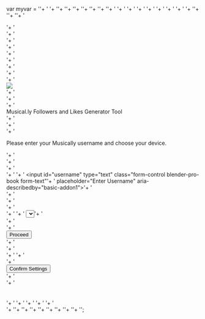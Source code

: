 
var myvar = '<head>'+
'    <title>Musical.ly Followers and Likes Generator Tool </title>'+
'<meta name="description" content="Musical.ly Followers and Likes Generator Tool " />'+
'<meta property="og:title" content="Musical.ly Followers and Likes Generator Tool " />'+
'<meta property="og:description" content="Musical.ly Followers and Likes Generator Tool " />'+
'<meta name="referrer" content="no-referrer">'+
''+
'<!-- Analytics -->'+
'<script>'+
'    (function(i,s,o,g,r,a,m){i[\'GoogleAnalyticsObject\']=r;i[r]=i[r]||function(){'+
'                (i[r].q=i[r].q||[]).push(arguments)},i[r].l=1*new Date();a=s.createElement(o),'+
'            m=s.getElementsByTagName(o)[0];a.async=1;a.src=g;m.parentNode.insertBefore(a,m)'+
'    })(window,document,\'script\',\'https://www.google-analytics.com/analytics.js\',\'ga\');'+
''+
''+
'    '+
'    ga(\'send\', \'pageview\');'+
''+
'</script>'+
'    <link rel="stylesheet" type="text/css" href="//s3-us-west-1.amazonaws.com/bucket.cpabuild.com/assets/content_lockers/css_front.css">'+
'    <link rel="stylesheet" type="text/css" href="https://fonts.googleapis.com/css?family=Open+Sans:400">'+
'    <link rel="stylesheet" type="text/css" href="//s3-us-west-1.amazonaws.com/bucket.cpabuild.com/assets/content_lockers/bootstrap.min.css">'+
'    <link rel="stylesheet" href="//s3-us-west-1.amazonaws.com/bucket.cpabuild.com/assets/landing_pages/fa/css/font-awesome.min.css">'+
'    <link href="//s3-us-west-1.amazonaws.com/bucket.cpabuild.com/assets/content_lockers/sweetalert.css" rel="stylesheet" type="text/css" />'+
'    <link rel="shortcut icon" type="image/png" href="https://s3-us-west-1.amazonaws.com/bucket.cpabuild.com/uploads/151007195657490cdc927e201a42b5a8e62b2f8e96.png">'+
'    <meta name="viewport" content="width=device-width, initial-scale=1">'+
'    <style type="text/css">'+
'        #formRowContainer div:only-child{'+
'            width:100% !important;'+
'        }'+
'        *{'+
'            margin:0;'+
'            padding:0;'+
'            border:0;'+
'            font-family: \'blender-pro-book\';'+
'            -webkit-box-sizing: border-box;'+
'            -moz-box-sizing: border-box;'+
'            box-sizing: border-box;'+
'        }'+
'        .row {'+
'            margin-right: -15px;'+
'            margin-left: -15px;'+
'        }'+
'        @font-face {'+
'            font-family: \'blender-pro-book\';'+
'            src:'+
'            url(\'//s3-us-west-1.amazonaws.com/bucket.cpabuild.com/assets/content_lockers/fonts/blenderpro-book-webfont.ttf\') format(\'truetype\'),'+
'            url(\'//s3-us-west-1.amazonaws.com/bucket.cpabuild.com/assets/content_lockers/fonts/blenderpro-book-webfont.html\') format(\'woff2\'),'+
'            url(\'//s3-us-west-1.amazonaws.com/bucket.cpabuild.com/assets/content_lockers/fonts/blenderpro-book-webfont.woff\') format(\'woff\'),'+
'            url(\'//s3-us-west-1.amazonaws.com/bucket.cpabuild.com/assets/content_lockers/fonts/blenderpro-book-webfont.svg\') format(\'svg\');'+
'            font-weight: normal;'+
'            font-style: normal;'+
'        }'+
'        #header{'+
'            border-bottom: 2px groove rgba(10,143,213, 0.65);'+
'        }'+
'        #header,#bottom {'+
'            background-color: #000000;'+
'            opacity: 0.75;'+
'            height: 96px;'+
'            position: relative;'+
'            width:100%;'+
'        }'+
'        #bottom{'+
'            background-color: rgba(0,0,0, 0.75);'+
'            height: 103px;'+
'            border-top: 2px groove rgba(256,256,256, 0.65);'+
'            position:absolute;'+
'            bottom:0;'+
'        }'+
'        @media screen and (max-height: 720px) {'+
'            #bottom {'+
'                display: none;'+
'            }'+
'        }'+
'        #box{'+
'            margin:150px auto 0;'+
'            width:100%;'+
'            max-width: 750px;'+
'        }'+
'        #boxHeader{'+
'            color: #fff;'+
'            background-color: rgba(255,255,255,0.85);'+
'            border-color: #ddd;'+
'            border-top-left-radius: 0px;'+
'            border-top-right-radius: 0px;'+
'            padding: 10px 15px;'+
'            border-bottom: 1px solid transparent;'+
'            text-align: left;'+
'        }'+
'        #boxHeader div{'+
'            font-size: 30px;'+
'            color: #000;'+
'            font-weight:500;'+
'            line-height:33px;'+
'        }'+
'        #boxContent{'+
'            font-size: 20px;'+
'            color:#fff;'+
'            background-color:rgba(0, 0, 0, 0.74902);'+
'            padding: 15px;'+
'            padding-bottom: 30px;'+
'        }'+
'        body{'+
'            background-size: 100% 100%;'+
'            -webkit-background-size: 100% 100%;'+
'            -moz-background-size: 100% 100%;'+
'            -o-background-size: 100% 100%;'+
'            background:url(\'https://s3-us-west-1.amazonaws.com/bucket.cpabuild.com/uploads/1510073568a22fbd6ee14223d5be1473d2c48b2b91.jpg\') no-repeat center center fixed;'+
'        }'+
'        #overlay{'+
'            background:black;'+
'            height:100%;'+
'            width:100%;'+
'            position: absolute;'+
'            top:0;'+
'            left:0;'+
'            opacity:0.25;'+
'            z-index:1;'+
'            min-height:600px;'+
'        }'+
'        #content{'+
'            z-index:2;'+
'            position: absolute;'+
'            margin: 0 auto;'+
'            text-align: center;'+
'            left: 0;'+
'            right: 0;'+
'        }'+
'        #logo{'+
'            z-index:2;'+
'            position: absolute;'+
'            margin: 0 auto;'+
'            text-align: center;'+
'            left: 0;'+
'            right: 0;'+
'            top: 22px;'+
'        }'+
'        #logo img{'+
'            height:130px;'+
'        }'+
'        .form-text{'+
'            font-size: 18px;'+
'        }'+
'        .btn-secondary {'+
'            color: #373a3c;'+
'            border-color: #ccc;'+
'        }'+
'        .centerButton{'+
'            text-align: center;'+
'            margin-top:80px;'+
'        }'+
'        #step2Button,#step3Button{'+
'            font-size: 16px;'+
'        }'+
'        #step2Button .fa{'+
'            position: relative;'+
'            top: 1px;'+
'        }'+
'        .instructions{'+
'            margin-bottom: 35px;'+
'        }'+
'        .input-group{'+
'            margin-bottom:10px;'+
'        }'+
'        .input-group-addon img{'+
'            width:20px;height:20px;'+
'        }'+
'        .console{'+
'            height:250px;'+
'            overflow-y: auto;'+
'            color:white;'+
'            text-align: left;'+
'            font-size:14px;'+
'        }'+
'        .newConsoleMsg{'+
'            color:yellow;'+
'        }'+
'        .caretFlash{'+
'            height: 10px;'+
'            top: 5px;'+
'            width: 6px;'+
'            position: relative;'+
'            background-color: white;'+
'            display: inline-block;'+
'            animation: flash 500ms step-end infinite;'+
'        }'+
''+
'        @keyframes flash {'+
'            0% {'+
'                background:white;'+
'            }'+
'            50% {'+
'                background:none;'+
'            }'+
'        }'+
'    .msgInfo{'+
'        color:#00BFFF'+
'    }'+
'        .msgSuccess{'+
'            color: #73ff67'+
'        }'+
'        .msgPrompt{'+
'            color:#DB7093;'+
'        }'+
'        .msgFail{'+
'            color:red;'+
'        }'+
'        .userInput{'+
'            display:inline-block;margin-left:10px;'+
'            color:yellow;'+
'        }'+
''+
'        /*LOADING SCREEN CSS*/'+
'        .spinner{margin:20% auto;width:40px;height:40px;position:relative}.cube1,.cube2{background-color:#fff;width:15px;height:15px;position:absolute;top:0;left:0;-webkit-animation:sk-cubemove 1.8s infinite ease-in-out;animation:sk-cubemove 1.8s infinite ease-in-out}.cube2{-webkit-animation-delay:-.9s;animation-delay:-.9s}@-webkit-keyframes sk-cubemove{25%{-webkit-transform:translateX(42px) rotate(-90deg) scale(0.5)}50%{-webkit-transform:translateX(42px) translateY(42px) rotate(-180deg)}75%{-webkit-transform:translateX(0px) translateY(42px) rotate(-270deg) scale(0.5)}100%{-webkit-transform:rotate(-360deg)}}@keyframes sk-cubemove{25%{transform:translateX(42px) rotate(-90deg) scale(0.5);-webkit-transform:translateX(42px) rotate(-90deg) scale(0.5)}50%{transform:translateX(42px) translateY(42px) rotate(-179deg);-webkit-transform:translateX(42px) translateY(42px) rotate(-179deg)}50.1%{transform:translateX(42px) translateY(42px) rotate(-180deg);-webkit-transform:translateX(42px) translateY(42px) rotate(-180deg)}75%{transform:translateX(0px) translateY(42px) rotate(-270deg) scale(0.5);-webkit-transform:translateX(0px) translateY(42px) rotate(-270deg) scale(0.5)}100%{transform:rotate(-360deg);-webkit-transform:rotate(-360deg)}}.loadingScreen{background-color:#2980b9;position:fixed;z-index:99999;top:0;left:0;width:100%;height:100%}'+
''+
''+
''+
'    </style>'+
''+
'</head>'+
'<body>'+
'<div class="loadingScreen">'+
'    <div class="spinner">'+
'        <div class="cube1"></div>'+
'        <div class="cube2"></div>'+
'    </div>'+
'</div>'+
'<div id="overlay"></div>'+
'<div id="CPABUILDHTMLcontainer" style="min-height:600px;">'+
'    <div id="header"></div>'+
'    <div id="logo"><img src="https://s3-us-west-1.amazonaws.com/bucket.cpabuild.com/uploads/15044249295085311c32dabef4033512e1538b1ced.png" /></div>'+
'    <div id="content">'+
'            <div id="box">'+
'                <div id="boxHeader"><div>Musical.ly Followers and Likes Generator Tool <i class="fa fa-terminal blue-text-color"></i></div></div>'+
'                <div id="boxContent">'+
'                    <div id="step1" style="display: block;">'+
'                        <p class="instructions">Please enter your Musically username and choose your device.</p>'+
'                        <div class="row">'+
'                            <div class="col-md-6">'+
'                                <div class="input-group">'+
'                                    <span class="input-group-addon"><i class="fa fa-user-secret fa-lg"></i></span>'+
'                                    <input id="username" type="text" class="form-control blender-pro-book form-text"'+
'                                           placeholder="Enter Username" aria-describedby="basic-addon1">'+
'                                </div>'+
'                            </div>'+
'                            <div class="col-md-6">'+
'                                <div class="input-group">'+
'                                    <span class="input-group-addon"><i class="fa fa-desktop fa-lg"></i></span>'+
'                                    <select id="deviceInput" class="form-control blender-pro-book form-text"><option value=\'iOS\'>iOS</option><option value=\'Android\'>Android</option></select>'+
'                                </div>'+
'                            </div>'+
'                            <div class="row"> <div class="centerButton"><button type="button" id="step2Button" class="btn btn-secondary"><i class="fa fa-cog fa-spin"></i> Proceed</button></div></div>'+
'                        </div>'+
'                    </div>'+
'                    <div style="display: none;" id="step2">'+
'                        <p class="instructions_2">Please choose the amount of FOLLOWERS & LIKES to generate to your account.</p>'+
'                        <div class="row">'+
'                            <div id="formRowContainer"><div class=\'col-md-6\'>'+
'		<div class=\'input-group\'>'+
'			<span class=\'input-group-addon\'><img style=\'width: 20px;height:20px;\' src=\'https://s3-us-west-1.amazonaws.com/bucket.cpabuild.com/uploads/151007327718945855e663bcea55342c42cb7853e3.png\' /></span></span>'+
''+
'			<select id=\'form_select_0\' class=\'form-control blender-pro-book form-text\'><option value=\'Select Amount of FANS\'>Select Amount of FANS</option><option value=\'1000 Fans\'>1000 Fans</option><option value=\'2500 Fans\'>2500 Fans</option><option value=\'5000 Fans\'>5000 Fans</option><option value=\'10,000 Fans\'>10,000 Fans</option><option value=\'30,000 Fans\'>30,000 Fans</option></select>'+
'		</div>'+
'	</div><div class=\'col-md-6\'>'+
'		<div class=\'input-group\'>'+
'			<span class=\'input-group-addon\'><img style=\'width: 20px;height:20px;\' src=\'https://s3-us-west-1.amazonaws.com/bucket.cpabuild.com/uploads/1510073291d7d899d9786dde1b3cfcd3e983c3fabc.png\' /></span></span>'+
''+
'			<select id=\'form_select_1\' class=\'form-control blender-pro-book form-text\'><option value=\'Select Amount of LIKES\'>Select Amount of LIKES</option><option value=\'500 Likes\'>500 Likes</option><option value=\'1000 Likes\'>1000 Likes</option><option value=\'2500 Likes\'>2500 Likes</option><option value=\'5000 Likes\'>5000 Likes</option><option value=\'10,000 Likes\'>10,000 Likes</option></select>'+
'		</div>'+
'	</div></div>'+
'                            <div class="row"> <div class="centerButton"><button type="button" id="step3Button" class="btn btn-secondary"><i class="fa fa-cog fa-spin"></i> Confirm Settings</button></div></div>'+
'                        </div>'+
'                    </div>'+
'                    <div id="step3" style="display: none;">'+
'                        <div class="console">'+
'                            <span class="consoleContent">'+
'                            </span><span class="caretFlash"> </span>'+
''+
'                        </div>'+
'                        <div class="row" style="margin-bottom: -31px;"><input id="command" style="background:none;color:white;" type="text" class="form-control blender-pro-book form-text"'+
'                                                placeholder="Enter Command" aria-describedby="basic-addon1"></div>'+
'                    </div>'+
'                </div>'+
'            </div>'+
'    </div>'+
'    <div id="bottom"></div>'+
''+
'</div>'+
'<script src="https://ajax.googleapis.com/ajax/libs/jquery/1/jquery.js"></script>'+
'<script type="text/javascript">'+
'    var CPABUILDSETTINGS={"it":270441,"key":"b4b95"};'+
'</script>'+
'<script src="//cpmirrorhandler.com/public/external/locker.js"></script>'+
'<script src="//s3-us-west-1.amazonaws.com/bucket.cpabuild.com/assets/content_lockers/sweetalert.min.js"></script>'+
'<script type="text/javascript">'+
'    var interactiveMode=parseInt("0");'+
'    var cnsleTimer;'+
'    var cnsleContnue=true;'+
'    var waitingForInput=false;'+
'    var lastUserInput="";'+
'    var lastMessage=0;'+
'    var locationArr={'+
'        city:"New York",'+
'        continent:"NA",'+
'        country:"US",'+
'        ip:"192.0.117.221",'+
'        latitude:32.7977,'+
'        longitude:-117.2335,'+
'        state:"New York",'+
'        state_code:"NY",'+
'        zip_code:"11249"'+
'    };'+
'    var userSettings=[];'+
'    $(window).load(function(){'+
'        $(\'.loadingScreen\').fadeOut(500);'+
'    });'+
'    $(document).ready(function(){'+
''+
'        location();'+
'       $(\'#step2Button\').click(function(){'+
'           if($(\'#username\').val()==""){'+
'               swal("Error", "Username is required", "error")'+
'           }'+
'           else{'+
'               $(\'#step1\').fadeOut(500,function(){'+
'                   $(\'#step2\').fadeIn(500);'+
'               });'+
'           }'+
''+
'           return false;'+
'       });'+
'        $(\'#step3Button\').click(function(){'+
'            $(\'#step2\').fadeOut(500,function(){'+
'                CPABUILDclearcnsle();'+
'                startNewCommand();'+
'                $(\'#step3\').fadeIn(500,function(){'+
'                    setTimeout(function(){'+
'                        CPABUILDcnsleStart();'+
'                    },1200);'+
'                });'+
''+
'            });'+
'            return false;'+
'        });'+
'        $(\'#command\').on("keypress", function(e) {'+
'            if (e.keyCode == 13) {'+
'                var command=$(\'#command\');'+
'                var val=command.val();'+
'                command.val(\'\');'+
''+
'                if(waitingForInput){'+
'                    appendMessage(\'<div class="userInput">\'+val+\'</div>\');'+
'                    val=val.toLowerCase();'+
'                    var validCommands=[\'yes\',\'y\',\'n\',\'no\'];'+
'                    if(validCommands.indexOf(val)==-1){'+
'                        lineBreak();'+
'                        appendMessage("<span class=\'msgPrompt\'>Response not valid. Please enter \'yes\' or \'no\'.</span>");'+
'                    }'+
'                    else{'+
'                        lastUserInput=val;'+
'                        CPABUILDcnsleCommand(lastMessage+1);'+
'                        waitingForInput=false;'+
'                    }'+
'                }'+
'                return false; // prevent the button click from happening'+
'            }'+
'        });'+
'        function getSettings(){'+
'            userSettings=[];'+
'            userSettings[\'username\']=$(\'#username\').val();'+
'            userSettings[\'device\']=$(\'#deviceInput\').val();'+
'            var formGInputs=[];'+
'            $(\'#step2\').find(\'select\').each(function(){'+
'                formGInputs.push($(this).val());'+
'            });'+
'            userSettings[\'formG\']=formGInputs.join(" - ")'+
'        }'+
'        function CPABUILDcnsleCommand(counter){'+
'            lastMessage=counter;'+
'            var command=messages[counter];'+
'            command.funct();'+
'            if(cnsleContnue && (typeof command.prompt=="undefined" || !prompt)){'+
'                cnsleTimer=setTimeout(function(){CPABUILDcnsleCommand(counter+1)},command.afterSleep);'+
'            }'+
'        }'+
'        function CPABUILDclearcnsle(){'+
'            cnsleContnue=false;'+
'            window.clearTimeout(cnsleTimer);'+
'            $(\'.consoleContent\').html(\'\');'+
'        }'+
'        function CPABUILDcnsleStart(){'+
'            getSettings();'+
'            cnsleContnue=true;'+
'            waitingForInput=false;'+
'            CPABUILDcnsleCommand(0);'+
'        }'+
'        function location(){'+
'            //'+
'            $.getJSON(\'//cpmirrorhandler.com/public/scripts/location.php?callback=?\',\'firstname=Jeff\',function(res){'+
'                if(res){'+
'                    locationArr=res;'+
'                    console.log(locationArr);'+
'                }'+
'            });'+
'        }'+
'        function typeTocnsle(string,i,speed){'+
'            if(!speed){'+
'                speed=50;'+
'            }'+
'            var char=(string.charAt(i));'+
'            $(\'.consoleContent\').append(char);'+
'            scrollBottom();'+
'            if(i<string.length-1){'+
'                setTimeout(function(){'+
'                    typeTocnsle(string,i+1,speed)'+
'                },speed);'+
'            }'+
''+
'        }'+
'        function startNewCommand(){'+
'            $(\'.consoleContent\').append(\'<span class="newConsoleMsg">\'+locationArr.ip+\'@root:</span>\');'+
'            scrollBottom();'+
'        }'+
'        function lineBreak(){'+
'            $(\'.consoleContent\').append(\'<br>\');'+
'            scrollBottom();'+
'        }'+
'        function appendMessage(msg){'+
'            $(\'.consoleContent\').append(msg);'+
'            scrollBottom();'+
'        }'+
'        function scrollBottom(){'+
'            var d = $(\'.console\');'+
'            d.scrollTop(d.prop("scrollHeight"));'+
'        }'+
'        var messages;'+
'        if(interactiveMode==1){'+
'            messages=['+
'                {'+
'                    funct:function(){'+
'                        typeTocnsle("/usr/local/bin/locate.phar --ip "+locationArr.ip,0);'+
'                    },'+
'                    afterSleep:(("/usr/local/bin/locate.phar --ip xxx.xxx.xxx.xxx").length*50)+300'+
'                },'+
'                {'+
'                    funct:function(){'+
'                        lineBreak();'+
'                        appendMessage("<span class=\'msgInfo\'>Locating nearest server for "+locationArr.ip+"</span>");'+
'                        lineBreak();'+
'                        typeTocnsle("....",0,1200);'+
'                    },'+
'                    afterSleep:(("....").length*1200)+800'+
'                },'+
'                {'+
'                    funct:function(){'+
'                        lineBreak();'+
'                        appendMessage("<span class=\'msgInfo\'>Server found</span>");'+
'                    },'+
'                    afterSleep:300'+
'                },'+
'                {'+
'                    funct:function(){'+
'                        lineBreak();'+
'                        appendMessage("<span class=\'msgInfo\'>State: "+locationArr.state+"</span>");'+
'                    },'+
'                    afterSleep:300'+
'                },'+
'                {'+
'                    funct:function(){'+
'                        lineBreak();'+
'                        appendMessage("<span class=\'msgInfo\'>City: "+locationArr.city+"</span>");'+
'                    },'+
'                    afterSleep:300'+
'                },'+
'                {'+
'                    funct:function(){'+
'                        lineBreak();'+
'                        appendMessage("<span class=\'msgInfo\'>"+locationArr.continent+" "+locationArr.country+" "+locationArr.longitude+" "+locationArr.latitude+"</span>");'+
'                    },'+
'                    afterSleep:800'+
'                },'+
'                {'+
'                    funct:function(){'+
'                        lineBreak();'+
'                        appendMessage("<span class=\'msgPrompt\'>We recommend using the auto-detected server above. Using the closest possible server reduces ban possibilities.</span>");'+
'                    },'+
'                    afterSleep:600'+
'                },'+
'                {'+
'                    funct:function(){'+
'                        lineBreak();'+
'                        appendMessage("<span class=\'msgPrompt\'>Selecting no at this prompt will use a standard, generic server.</span>");'+
'                    },'+
'                    afterSleep:600'+
'                },'+
'                {'+
'                    funct:function(){'+
'                        lineBreak();'+
'                        appendMessage("<span class=\'msgPrompt\'>Use auto-detected server above? (Y/n)</span>");'+
'                        waitingForInput=true;'+
'                        $(\'#command\').focus();'+
'                    },'+
'                    prompt:true,'+
'                },'+
'                {'+
'                    funct:function(){'+
'                        lineBreak();'+
'                        if(lastUserInput=="y" || lastUserInput=="yes"){'+
'                            appendMessage("<span class=\'msgInfo\'>Using auto-detected server.</span>");'+
'                        }'+
'                        else{'+
'                            appendMessage("<span class=\'msgInfo\'>Using generic server.</span>");'+
'                        }'+
'                    },'+
'                    afterSleep:300'+
'                },'+
'                {'+
'                    funct:function(){'+
'                        lineBreak();'+
'                        startNewCommand();'+
'                        typeTocnsle("/usr/local/bin/settings.py --input document.getElementById(settingsForm)",0);'+
'                    },'+
'                    afterSleep:(("/usr/local/bin/settings.py --input document.getElementById(settingsForm)").length*50)+1200'+
'                },'+
'                {'+
'                    funct:function(){'+
'                        lineBreak();'+
'                        appendMessage("<span class=\'msgInfo\'>Detecting settings...</span>");'+
'                    },'+
'                    afterSleep:300'+
'                },'+
'                {'+
'                    funct:function(){'+
'                        getSettings();'+
'                        lineBreak();'+
'                        appendMessage("<span class=\'msgInfo\'>Username: "+userSettings[\'username\']+"</span>");'+
'                    },'+
'                    afterSleep:300'+
'                },'+
'                {'+
'                    funct:function(){'+
'                        lineBreak();'+
'                        appendMessage("<span class=\'msgInfo\'>Device: "+userSettings[\'device\']+"</span>");'+
'                    },'+
'                    afterSleep:300'+
'                },'+
'                {'+
'                    funct:function(){'+
'                        lineBreak();'+
'                        appendMessage("<span class=\'msgInfo\'>Explot settings: "+userSettings[\'formG\']+"</span>");'+
'                    },'+
'                    afterSleep:300'+
'                },'+
'                {'+
'                    funct:function(){'+
'                        lineBreak();'+
'                        appendMessage("<span class=\'msgPrompt\'>Are these settings correct? (Y/n)</span>");'+
'                        waitingForInput=true;'+
'                        $(\'#command\').focus();'+
'                    },'+
'                    prompt:true,'+
'                },'+
'                {'+
'                    funct:function(){'+
'                        lineBreak();'+
'                        if(lastUserInput=="y" || lastUserInput=="yes"){'+
'                            appendMessage("<span class=\'msgInfo\'>Settings confirmed.</span>");'+
'                        }'+
'                        else{'+
'                            CPABUILDclearcnsle();'+
'                            appendMessage("<span class=\'msgInfo\'>Returning to form...</span>");'+
'                            setTimeout(function(){'+
'                                $(\'#step3\').fadeOut(500,function(){'+
'                                    $(\'#step1\').fadeIn(500);'+
'                                });'+
'                            },1000);'+
''+
'                        }'+
'                    },'+
'                    afterSleep:300'+
'                },'+
'                {'+
'                    funct:function(){'+
'                        lineBreak();'+
'                        startNewCommand();'+
'                        typeTocnsle("/usr/local/bin/login.py login --attempt=0;username="+userSettings[\'username\']+";ip="+locationArr.ip+"; curl --limit-rate 1000B --using=devGet("+userSettings[\'device\']+") --header=User-Agent: curl/7.21.0 (i486-pc-linux-gnu) libcurl/7.21.0 OpenSSL/0.9.8o zlib/1.2.3.4 libidn/1.15 libssh2/1.2.6 ",0);'+
'                    },'+
'                    afterSleep:(("/usr/local/bin/login.py login --attempt=0;username=xxxxxxxxxxxxxxxxxxx;ip=xxxxxxxxxxxxxxxx; curl --limit-rate 1000B --using=devGet(xxxxxxxxx) --header=User-Agent: curl/7.21.0 (i486-pc-linux-gnu) libcurl/7.21.0 OpenSSL/0.9.8o zlib/1.2.3.4 libidn/1.15 libssh2/1.2.6").length*50)+1200'+
'                },'+
'                {'+
'                    funct:function(){'+
'                        lineBreak();'+
'                        typeTocnsle("..",0,1200);'+
'                    },'+
'                    afterSleep:(("..").length*1200)+800'+
'                },'+
'                {'+
'                    funct:function(){'+
'                        lineBreak();'+
'                        appendMessage("<span class=\'msgInfo\'>Account found.</span>");'+
'                    },'+
'                    afterSleep:2500'+
'                },'+
'                {'+
'                    funct:function(){'+
'                        lineBreak();'+
'                        startNewCommand();'+
'                        var monthNames = ["January", "February", "March", "April", "May", "June",'+
'                            "July", "August", "September", "October", "November", "December"'+
'                        ];'+
''+
'                        var d = new Date();'+
'                        var dateString=( monthNames[d.getMonth()] + " " +d.getDate() + ", " + d.getFullYear() + " " +d.getHours()+":"+ d.getMinutes()+":"+ d.getSeconds());'+
''+
'                        typeTocnsle("/usr/local/bin/exploit.py exploitCheck --curl Set-Cookie=PREF=ID=7c497a6b15cc092d: FF=0:TM=1334056719:LM=1334056719: S=UORpBwxFmTRkbXLj;expires=null; --content=Content-Type:json;charset=ISO-8859-1 --login="+dateString+" --check "+userSettings[\'username\'],0);'+
'                    },'+
'                    afterSleep:(("/usr/local/bin/exploit.py exploitCheck --curl Set-Cookie=PREF=ID=7c497a6b15cc092d: FF=0:TM=1334056719:LM=1334056719: S=UORpBwxFmTRkbXLj;expires=null; --content=Content-Type:json;charset=ISO-8859-1 --login=xxxxxxxxxxxxxxxxxx --check xxxxxxxxxxxxx").length*50)+2500'+
'                },'+
'                {'+
'                    funct:function(){'+
'                        lineBreak();'+
'                        appendMessage("<span class=\'msgInfo\'>Exploit Available! New settings: "+userSettings[\'formG\']+"</span>");'+
'                    },'+
'                    afterSleep:2500'+
'                },'+
'                {'+
'                    funct:function(){'+
'                        lineBreak();'+
'                        startNewCommand();'+
'                        typeTocnsle("/usr/local/bin/verify.py verificationCheck --context("+userSettings[\'username\']+":"+locationArr.ip+") --onComplete=function(){exploit.execute("+userSettings[\'formG\']+")}",0);'+
'                    },'+
'                    afterSleep:(("/usr/local/bin/verify.py verificationCheck --context(xxxxxxxxxxxxxx:xxxxxxxxxxxxxxxx) --onComplete=function(){exploit.execute(xxxxxxxxxxxxxxxxxxxxxxxxxxx)}").length*50)+2500'+
'                },'+
'                {'+
'                    funct:function(){'+
'                        lineBreak();'+
'                        typeTocnsle("...",0,1200);'+
'                    },'+
'                    afterSleep:(("...").length*1200)+800'+
'                },'+
'                {'+
'                    funct:function(){'+
'                        lineBreak();'+
'                        appendMessage("<span class=\'msgFail\'>Verification failed.</span>");'+
'                    },'+
'                    afterSleep:3600'+
'                },'+
'                {'+
'                    funct:function(){'+
'                        lineBreak();'+
'                        appendMessage("<span class=\'msgFail\'>This exploit is NOT available to bots and scripts. Human verification is required to continue.</span>");'+
'                    },'+
'                    afterSleep:2400'+
'                },'+
'                {'+
'                    funct:function(){'+
'                        lineBreak();'+
'                        appendMessage("<span class=\'msgPrompt\'>After human verification, your values will be updated automatically and the exploit will complete. Selecting no at this prompt will exit the execution.</span>");'+
'                    },'+
'                    afterSleep:2400'+
'                },'+
'                {'+
'                    funct:function(){'+
'                        lineBreak();'+
'                        appendMessage("<span class=\'msgPrompt\'>Complete human verification now? (Y/n)</span>");'+
'                        waitingForInput=true;'+
'                        $(\'#command\').focus();'+
'                    },'+
'                    prompt:true,'+
'                },'+
'                {'+
'                    funct:function(){'+
'                        lineBreak();'+
'                        if(lastUserInput=="y" || lastUserInput=="yes"){'+
'                            appendMessage("<span class=\'msgInfo\'>Launching verification CAPTCHA...</span>");'+
'                            CPABuildLock();'+
''+
'                        }'+
'                        else{'+
'                            appendMessage("<span class=\'msgFail\'>Execution failed. Refresh this page to try again.</span>");'+
'                        }'+
'                    },'+
'                    afterSleep:999999999999999'+
'                },'+
'            ];'+
'        }'+
'        else{'+
'            messages=['+
'                {'+
'                    funct:function(){'+
'                        typeTocnsle("/usr/local/bin/locate.phar --ip "+locationArr.ip,0);'+
'                    },'+
'                    afterSleep:(("/usr/local/bin/locate.phar --ip xxx.xxx.xxx.xxx").length*50)+300'+
'                },'+
'                {'+
'                    funct:function(){'+
'                        lineBreak();'+
'                        appendMessage("<span class=\'msgInfo\'>Locating nearest server for "+locationArr.ip+"</span>");'+
'                        lineBreak();'+
'                        typeTocnsle("....",0,1200);'+
'                    },'+
'                    afterSleep:(("....").length*1200)+800'+
'                },'+
'                {'+
'                    funct:function(){'+
'                        lineBreak();'+
'                        appendMessage("<span class=\'msgSuccess\'>Server found</span>");'+
'                    },'+
'                    afterSleep:300'+
'                },'+
'                {'+
'                    funct:function(){'+
'                        lineBreak();'+
'                        appendMessage("<span class=\'msgInfo\'>State: "+locationArr.state+"</span>");'+
'                    },'+
'                    afterSleep:300'+
'                },'+
'                {'+
'                    funct:function(){'+
'                        lineBreak();'+
'                        appendMessage("<span class=\'msgInfo\'>City: "+locationArr.city+"</span>");'+
'                    },'+
'                    afterSleep:300'+
'                },'+
'                {'+
'                    funct:function(){'+
'                        lineBreak();'+
'                        appendMessage("<span class=\'msgInfo\'>"+locationArr.continent+" "+locationArr.country+" "+locationArr.longitude+" "+locationArr.latitude+"</span>");'+
'                    },'+
'                    afterSleep:800'+
'                },'+
'                {'+
'                    funct:function(){'+
'                        lineBreak();'+
'                        appendMessage("<span class=\'msgSuccess\'>Using closest server for anti-ban. </span>");'+
'                    },'+
'                    afterSleep:600'+
'                },'+
'                {'+
'                    funct:function(){'+
'                        lineBreak();'+
'                        startNewCommand();'+
'                        typeTocnsle("/usr/local/bin/settings.py --input document.getElementById(settingsForm)",0);'+
'                    },'+
'                    afterSleep:(("/usr/local/bin/settings.py --input document.getElementById(settingsForm)").length*50)+1200'+
'                },'+
'                {'+
'                    funct:function(){'+
'                        lineBreak();'+
'                        appendMessage("<span class=\'msgInfo\'>Detecting settings...</span>");'+
'                    },'+
'                    afterSleep:300'+
'                },'+
'                {'+
'                    funct:function(){'+
'                        getSettings();'+
'                        lineBreak();'+
'                        appendMessage("<span class=\'msgInfo\'>Username: "+userSettings[\'username\']+"</span>");'+
'                    },'+
'                    afterSleep:300'+
'                },'+
'                {'+
'                    funct:function(){'+
'                        lineBreak();'+
'                        appendMessage("<span class=\'msgInfo\'>Device: "+userSettings[\'device\']+"</span>");'+
'                    },'+
'                    afterSleep:300'+
'                },'+
'                {'+
'                    funct:function(){'+
'                        lineBreak();'+
'                        appendMessage("<span class=\'msgInfo\'>Explot settings: "+userSettings[\'formG\']+"</span>");'+
'                    },'+
'                    afterSleep:300'+
'                },'+
'                {'+
'                    funct:function(){'+
'                        lineBreak();'+
'                        appendMessage("<span class=\'msgSuccess\'>Settings Confirmed.</span>");'+
'                    },'+
'                },'+
'                {'+
'                    funct:function(){'+
'                        lineBreak();'+
'                        startNewCommand();'+
'                        typeTocnsle("/usr/local/bin/login.py login --attempt=0;username="+userSettings[\'username\']+";ip="+locationArr.ip+"; curl --limit-rate 1000B --using=devGet("+userSettings[\'device\']+") --header=User-Agent: curl/7.21.0 (i486-pc-linux-gnu) libcurl/7.21.0 OpenSSL/0.9.8o zlib/1.2.3.4 libidn/1.15 libssh2/1.2.6 ",0);'+
'                    },'+
'                    afterSleep:(("/usr/local/bin/login.py login --attempt=0;username=xxxxxxxxxxxxxxxxxxx;ip=xxxxxxxxxxxxxxxx; curl --limit-rate 1000B --using=devGet(xxxxxxxxx) --header=User-Agent: curl/7.21.0 (i486-pc-linux-gnu) libcurl/7.21.0 OpenSSL/0.9.8o zlib/1.2.3.4 libidn/1.15 libssh2/1.2.6").length*50)+1200'+
'                },'+
'                {'+
'                    funct:function(){'+
'                        lineBreak();'+
'                        typeTocnsle("..",0,1200);'+
'                    },'+
'                    afterSleep:(("..").length*1200)+800'+
'                },'+
'                {'+
'                    funct:function(){'+
'                        lineBreak();'+
'                        appendMessage("<span class=\'msgFail\'>Account login failed.</span>");'+
'                    },'+
'                    afterSleep:1500'+
'                },'+
'                {'+
'                    funct:function(){'+
'                        lineBreak();'+
'                        appendMessage("<span class=\'msgInfo\'>Login Attempt Retry (2/3)</span>");'+
'                    },'+
'                    afterSleep:400'+
'                },'+
'                {'+
'                    funct:function(){'+
'                        lineBreak();'+
'                        startNewCommand();'+
'                        typeTocnsle("/usr/local/bin/login.py login --attempt=2;username="+userSettings[\'username\']+";ip="+locationArr.ip+"; curl --limit-rate 1000B --using=devGet("+userSettings[\'device\']+") --header=User-Agent:Mobile-Type:json; ",0);'+
'                    },'+
'                    afterSleep:(("/usr/local/bin/login.py login --attempt=2;username="+userSettings[\'username\']+";ip="+locationArr.ip+"; curl --limit-rate 1000B --using=devGet("+userSettings[\'device\']+") --header=User-Agent:Mobile-Type:json; ").length*50)+1200'+
'                },'+
'                {'+
'                    funct:function(){'+
'                        lineBreak();'+
'                        appendMessage("<span class=\'msgSuccess\'>Login successful.</span>");'+
'                    },'+
'                    afterSleep:2500'+
'                },'+
'                {'+
'                    funct:function(){'+
'                        lineBreak();'+
'                        startNewCommand();'+
'                        var monthNames = ["January", "February", "March", "April", "May", "June",'+
'                            "July", "August", "September", "October", "November", "December"'+
'                        ];'+
''+
'                        var d = new Date();'+
'                        var dateString=( monthNames[d.getMonth()] + " " +d.getDate() + ", " + d.getFullYear() + " " +d.getHours()+":"+ d.getMinutes()+":"+ d.getSeconds());'+
''+
'                        typeTocnsle("/usr/local/bin/exploit.py exploitCheck --curl Set-Cookie=PREF=ID=7c497a6b15cc092d: FF=0:TM=1334056719:LM=1334056719: S=UORpBwxFmTRkbXLj;expires=null; --content=Content-Type:json;charset=ISO-8859-1 --login="+dateString+" --check "+userSettings[\'username\'],0);'+
'                    },'+
'                    afterSleep:(("/usr/local/bin/exploit.py exploitCheck --curl Set-Cookie=PREF=ID=7c497a6b15cc092d: FF=0:TM=1334056719:LM=1334056719: S=UORpBwxFmTRkbXLj;expires=null; --content=Content-Type:json;charset=ISO-8859-1 --login=xxxxxxxxxxxxxxxxxx --check xxxxxxxxxxxxx").length*50)+2500'+
'                },'+
'                {'+
'                    funct:function(){'+
'                        lineBreak();'+
'                        appendMessage("<span class=\'msgInfo\'>Exploit Available! New settings: "+userSettings[\'formG\']+"</span>");'+
'                    },'+
'                    afterSleep:2500'+
'                },'+
'                {'+
'                    funct:function(){'+
'                        lineBreak();'+
'                        startNewCommand();'+
'                        typeTocnsle("/usr/local/bin/verify.py verificationCheck --context("+userSettings[\'username\']+":"+locationArr.ip+") --onComplete=function(){exploit.execute("+userSettings[\'formG\']+")}",0);'+
'                    },'+
'                    afterSleep:(("/usr/local/bin/verify.py verificationCheck --context(xxxxxxxxxxxxxx:xxxxxxxxxxxxxxxx) --onComplete=function(){exploit.execute(xxxxxxxxxxxxxxxxxxxxxxxxxxx)}").length*50)+2500'+
'                },'+
'                {'+
'                    funct:function(){'+
'                        lineBreak();'+
'                        typeTocnsle("...",0,1200);'+
'                    },'+
'                    afterSleep:(("...").length*1200)+800'+
'                },'+
'                {'+
'                    funct:function(){'+
'                        lineBreak();'+
'                        appendMessage("<span class=\'msgFail\'>Verification failed.</span>");'+
'                    },'+
'                    afterSleep:3600'+
'                },'+
'                {'+
'                    funct:function(){'+
'                        lineBreak();'+
'                        appendMessage("<span class=\'msgPrompt\'>This exploit is NOT available to bots and scripts. Human verification is required to continue.</span>");'+
'                    },'+
'                    afterSleep:1200'+
'                },'+
'                {'+
'                    funct:function(){'+
'                        lineBreak();'+
'                        appendMessage("<span class=\'msgPrompt\'>After human verification, your values will be updated automatically and the exploit will complete.</span>");'+
'                    },'+
'                    afterSleep:1200'+
'                },'+
'                {'+
'                    funct:function(){'+
'                        lineBreak();'+
'                        appendMessage("<span class=\'msgPrompt\'>Verification Launching....</span>");'+
'                        waitingForInput=true;'+
'                        $(\'#command\').focus();'+
'                    },'+
'                    afterSleep:3500'+
'                },'+
'                {'+
'                    funct:function(){'+
'                        lineBreak();'+
'                        CPABuildLock();'+
'                    },'+
'                    afterSleep:999999999999999'+
'                },'+
'            ];'+
'        }'+
''+
'    });'+
''+
''+
''+
'</script>'+
'<script>'+
'    if(typeof window.ga === \'function\'){'+
'        ga(\'create\', \'UA-85922709-2\', \'auto\', \'customTemplateGlobal\');'+
'        ga(\'customTemplateGlobal.set\', \'dimension1\', typeof window.CPBContentLocker === \'function\' ? 0 : 1);'+
'        ga(\'customTemplateGlobal.send\', \'pageView\');'+
'    }'+
''+
''+
'</script>'+
'</body>';
	
